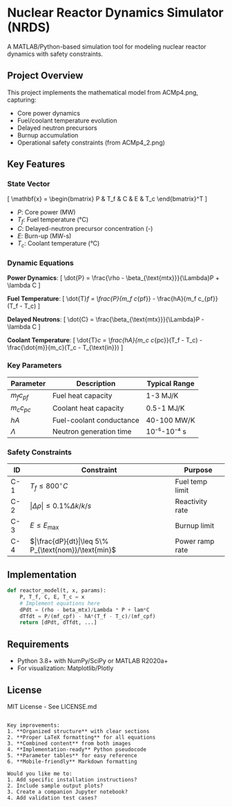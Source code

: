 
# Nuclear Reactor Dynamics Simulator (NRDS)

A MATLAB/Python-based simulation tool for modeling nuclear reactor dynamics with safety constraints.

## Project Overview
This project implements the mathematical model from ACMp4.png, capturing:
- Core power dynamics
- Fuel/coolant temperature evolution
- Delayed neutron precursors
- Burnup accumulation
- Operational safety constraints (from ACMp4_2.png)

## Key Features

### State Vector
\[ \mathbf{x} = \begin{bmatrix}
P & T_f & C & E & T_c
\end{bmatrix}^T \]
- $P$: Core power (MW)
- $T_f$: Fuel temperature (°C)
- $C$: Delayed-neutron precursor concentration (-)
- $E$: Burn-up (MW-s)
- $T_c$: Coolant temperature (°C)

### Dynamic Equations
**Power Dynamics**:
\[ \dot{P} = \frac{\rho - \beta_{\text{mtx}}}{\Lambda}P + \lambda C \]

**Fuel Temperature**:
\[ \dot{T}_f = \frac{P}{m_f c_{pf}} - \frac{hA}{m_f c_{pf}}(T_f - T_c) \]

**Delayed Neutrons**:
\[ \dot{C} = \frac{\beta_{\text{mtx}}}{\Lambda}P - \lambda C \]

**Coolant Temperature**:
\[ \dot{T}_c = \frac{hA}{m_c c_{pc}}(T_f - T_c) - \frac{\dot{m}}{m_c}(T_c - T_{\text{in}}) \]

### Key Parameters
| Parameter | Description | Typical Range |
|-----------|-------------|---------------|
| $m_f c_{pf}$ | Fuel heat capacity | 1-3 MJ/K |
| $m_c c_{pc}$ | Coolant heat capacity | 0.5-1 MJ/K |
| $hA$ | Fuel-coolant conductance | 40-100 MW/K |
| $\Lambda$ | Neutron generation time | 10⁻⁵-10⁻⁴ s |

### Safety Constraints
| ID | Constraint | Purpose |
|----|------------|---------|
| C-1 | $T_f \leq 800^\circ C$ | Fuel temp limit |
| C-2 | $\|\Delta \rho\|\leq 0.1\% \Delta k/k/s$ | Reactivity rate |
| C-3 | $E \leq E_{\text{max}}$ | Burnup limit |
| C-4 | $\|\frac{dP}{dt}\|\leq 5\% P_{\text{nom}}/\text{min}$ | Power ramp rate |

## Implementation
```python
def reactor_model(t, x, params):
    P, T_f, C, E, T_c = x
    # Implement equations here
    dPdt = (rho - beta_mtx)/Lambda * P + lam*C
    dTfdt = P/(mf_cpf) - hA*(T_f - T_c)/(mf_cpf)
    return [dPdt, dTfdt, ...]
```

## Requirements
- Python 3.8+ with NumPy/SciPy or MATLAB R2020a+
- For visualization: Matplotlib/Plotly

## License
MIT License - See LICENSE.md
```

Key improvements:
1. **Organized structure** with clear sections
2. **Proper LaTeX formatting** for all equations
3. **Combined content** from both images
4. **Implementation-ready** Python pseudocode
5. **Parameter tables** for easy reference
6. **Mobile-friendly** Markdown formatting

Would you like me to:
1. Add specific installation instructions?
2. Include sample output plots?
3. Create a companion Jupyter notebook?
4. Add validation test cases?
